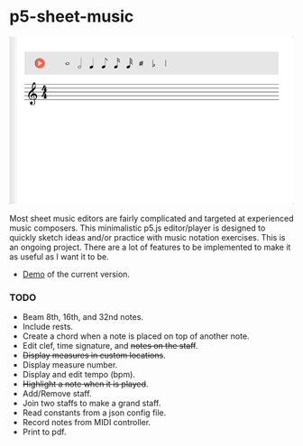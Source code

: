# p5-sheet-music
![](docs/p5-sheet-music.gif)

Most sheet music editors are fairly complicated and targeted at experienced music composers. This minimalistic p5.js editor/player is designed to quickly sketch ideas and/or practice with music notation exercises. This is an ongoing project. There are a lot of features to be implemented to make it as useful as I want it to be.

- [Demo](https://lucasnfe.github.io/p5-sheet-music/index.html) of the current version.

### TODO

- Beam 8th, 16th, and 32nd notes.
- Include rests.
- Create a chord when a note is placed on top of another note.
- Edit clef, time signature, and ~~notes on the staff~~.
- ~~Display measures in custom locations~~.
- Display measure number.
- Display and edit tempo (bpm).
- ~~Highlight a note when it is played~~.
- Add/Remove staff.
- Join two staffs to make a grand staff.
- Read constants from a json config file.
- Record notes from MIDI controller.
- Print to pdf.
